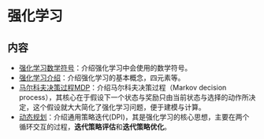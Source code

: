 # 强化学习

## 内容

- [强化学习数学符号](./notation.ipynb)：介绍强化学习中会使用的数学符号。
- [强化学习介绍](./introduction1.ipynb)：介绍强化学习的基本概念，四元素等。
- [马尔科夫决策过程MDP](./markov_decision.ipynb)：介绍马尔科夫决策过程（Markov decision process），其核心在于假设下一个状态与奖励只由当前状态与选择的动作所决定，这个假设就大大简化了强化学习问题，便于建模与计算。
- [动态规划](./dynamic_program.ipynb)：介绍通用策略迭代(DPI)，其是强化学习的核心思想，主要在两个循环交互的过程，**迭代策略评估**和**迭代策略优化**。